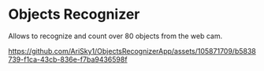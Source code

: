 # Objects Recognizer

Allows to recognize and count over 80 objects from the web cam.




https://github.com/AriSky1/ObjectsRecognizerApp/assets/105871709/b5838739-f1ca-43cb-836e-f7ba9436598f






